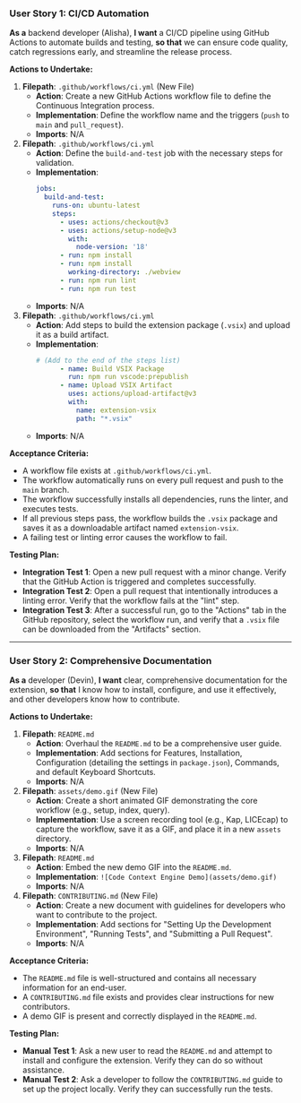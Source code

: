 ### User Story 1: CI/CD Automation
**As a** backend developer (Alisha), **I want** a CI/CD pipeline using GitHub Actions to automate builds and testing, **so that** we can ensure code quality, catch regressions early, and streamline the release process.

**Actions to Undertake:**
1.  **Filepath**: `.github/workflows/ci.yml` (New File)
    -   **Action**: Create a new GitHub Actions workflow file to define the Continuous Integration process.
    -   **Implementation**: Define the workflow name and the triggers (`push` to `main` and `pull_request`).
    -   **Imports**: N/A
2.  **Filepath**: `.github/workflows/ci.yml`
    -   **Action**: Define the `build-and-test` job with the necessary steps for validation.
    -   **Implementation**:
        ```yaml
        jobs:
          build-and-test:
            runs-on: ubuntu-latest
            steps:
              - uses: actions/checkout@v3
              - uses: actions/setup-node@v3
                with:
                  node-version: '18'
              - run: npm install
              - run: npm install
                working-directory: ./webview
              - run: npm run lint
              - run: npm run test
        ```
    -   **Imports**: N/A
3.  **Filepath**: `.github/workflows/ci.yml`
    -   **Action**: Add steps to build the extension package (`.vsix`) and upload it as a build artifact.
    -   **Implementation**:
        ```yaml
        # (Add to the end of the steps list)
              - name: Build VSIX Package
                run: npm run vscode:prepublish
              - name: Upload VSIX Artifact
                uses: actions/upload-artifact@v3
                with:
                  name: extension-vsix
                  path: "*.vsix"
        ```
    -   **Imports**: N/A

**Acceptance Criteria:**
-   A workflow file exists at `.github/workflows/ci.yml`.
-   The workflow automatically runs on every pull request and push to the `main` branch.
-   The workflow successfully installs all dependencies, runs the linter, and executes tests.
-   If all previous steps pass, the workflow builds the `.vsix` package and saves it as a downloadable artifact named `extension-vsix`.
-   A failing test or linting error causes the workflow to fail.

**Testing Plan:**
-   **Integration Test 1**: Open a new pull request with a minor change. Verify that the GitHub Action is triggered and completes successfully.
-   **Integration Test 2**: Open a pull request that intentionally introduces a linting error. Verify that the workflow fails at the "lint" step.
-   **Integration Test 3**: After a successful run, go to the "Actions" tab in the GitHub repository, select the workflow run, and verify that a `.vsix` file can be downloaded from the "Artifacts" section.

---

### User Story 2: Comprehensive Documentation
**As a** developer (Devin), **I want** clear, comprehensive documentation for the extension, **so that** I know how to install, configure, and use it effectively, and other developers know how to contribute.

**Actions to Undertake:**
1.  **Filepath**: `README.md`
    -   **Action**: Overhaul the `README.md` to be a comprehensive user guide.
    -   **Implementation**: Add sections for Features, Installation, Configuration (detailing the settings in `package.json`), Commands, and default Keyboard Shortcuts.
    -   **Imports**: N/A
2.  **Filepath**: `assets/demo.gif` (New File)
    -   **Action**: Create a short animated GIF demonstrating the core workflow (e.g., setup, index, query).
    -   **Implementation**: Use a screen recording tool (e.g., Kap, LICEcap) to capture the workflow, save it as a GIF, and place it in a new `assets` directory.
    -   **Imports**: N/A
3.  **Filepath**: `README.md`
    -   **Action**: Embed the new demo GIF into the `README.md`.
    -   **Implementation**: `![Code Context Engine Demo](assets/demo.gif)`
    -   **Imports**: N/A
4.  **Filepath**: `CONTRIBUTING.md` (New File)
    -   **Action**: Create a new document with guidelines for developers who want to contribute to the project.
    -   **Implementation**: Add sections for "Setting Up the Development Environment", "Running Tests", and "Submitting a Pull Request".
    -   **Imports**: N/A

**Acceptance Criteria:**
-   The `README.md` file is well-structured and contains all necessary information for an end-user.
-   A `CONTRIBUTING.md` file exists and provides clear instructions for new contributors.
-   A demo GIF is present and correctly displayed in the `README.md`.

**Testing Plan:**
-   **Manual Test 1**: Ask a new user to read the `README.md` and attempt to install and configure the extension. Verify they can do so without assistance.
-   **Manual Test 2**: Ask a developer to follow the `CONTRIBUTING.md` guide to set up the project locally. Verify they can successfully run the tests.
